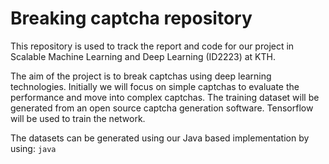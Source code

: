 # Breaking captcha repository
This repository is used to track the report and code for our project in Scalable Machine Learning and Deep Learning (ID2223) at KTH.

The aim of the project is to break captchas using deep learning technologies. Initially we will focus on simple captchas to evaluate the performance and move into complex captchas. The training dataset will be generated from an open source captcha generation software. Tensorflow will be used to train the network.

The datasets can be generated using our Java based implementation by using:
`java`
